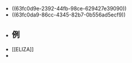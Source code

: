 - ((63fc0d9e-2392-44fb-98ce-629427e39090))
- ((63fc0da9-86cc-4345-82b7-0b556ad5ecf9))
- ## 例
- [[ELIZA]]
-